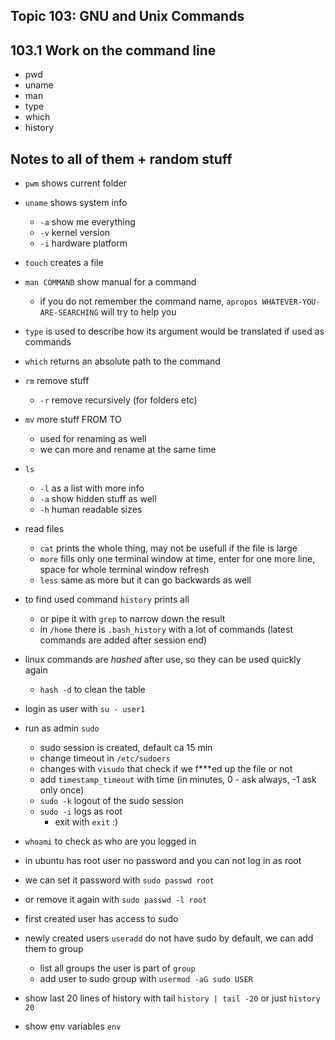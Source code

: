 ## Topic 103: GNU and Unix Commands

## 103.1 Work on the command line 
- pwd
- uname
- man
- type
- which
- history
  

## Notes to all of them + random stuff 

- `pwm` shows current folder
- `uname` shows system info
  - `-a` show me everything 
  - `-v` kernel version
  - `-i` hardware platform  
- `touch` creates a file
- `man COMMAND` show manual for a command
  - if you do not remember the command name, `apropos WHATEVER-YOU-ARE-SEARCHING` will try to help you 
- `type` is used to describe how its argument would be translated if used as commands
- `which` returns an absolute path to the command 
- `rm` remove stuff
  - `-r` remove recursively (for folders etc)
- `mv` more stuff FROM TO 
  - used for renaming as well 
  - we can more and rename at the same time 
- `ls`
  - `-l` as a list with more info 
  - `-a` show hidden stuff as well 
  - `-h` human readable sizes 
- read files 
  - `cat` prints the whole thing, may not be usefull if the file is large 
  - `more` fills only one terminal window at time, enter for one more line, space for whole terminal window refresh 
  - `less` same as more but it can go backwards as well 
- to find used command `history` prints all 
  - or pipe it with `grep` to narrow down the result 
  - in  `/home` there is `.bash_history` with a lot of commands (latest commands are added after session end)

- linux commands are *hashed* after use, so they can be used quickly again
  - `hash -d` to clean the table

- login as user with `su - user1` 
- run as admin `sudo`
  - sudo session is created, default ca 15 min
  - change timeout in `/etc/sudoers`
  - changes with `visudo` that check if we f***ed up the file or not
  - add `timestamp_timeout` with time (in minutes, 0 - ask always, -1 ask only once)
  - `sudo -k` logout of the sudo session
  - `sudo -i` logs as root  
    - exit with `exit` :) 
- `whoami` to check as who are you logged in 

- in ubuntu has root user no password and you can not log in as root 
- we can set it password with `sudo passwd root` 
- or remove it again with `sudo passwd -l root` 
- first created user has access to sudo 
- newly created users `useradd` do not have sudo by default, we can add them to group
  - list all groups the user is part of `group` 
  - add user to sudo group with `usermod -aG sudo USER`

- show last 20 lines of history with tail `history | tail -20` or just `history 20` 

- show env variables `env` 
